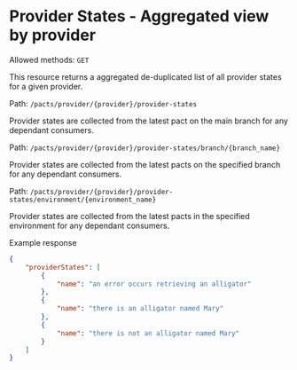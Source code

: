 # Provider States - Aggregated view by provider

Allowed methods: `GET`

This resource returns a aggregated de-duplicated list of all provider states for a given provider.

Path: `/pacts/provider/{provider}/provider-states`

Provider states are collected from the latest pact on the main branch for any dependant consumers.

Path: `/pacts/provider/{provider}/provider-states/branch/{branch_name}`

Provider states are collected from the latest pacts on the specified branch for any dependant consumers.

Path: `/pacts/provider/{provider}/provider-states/environment/{environment_name}`

Provider states are collected from the latest pacts in the specified environment for any dependant consumers.

Example response

```json
{
    "providerStates": [
        {
            "name": "an error occurs retrieving an alligator"
        },
        {
            "name": "there is an alligator named Mary"
        },
        {
            "name": "there is not an alligator named Mary"
        }
    ]
}
```
